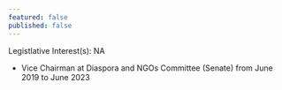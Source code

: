 ```yaml
---
featured: false
published: false
---
```

Legistlative Interest(s): NA

* Vice Chairman at Diaspora and NGOs Committee (Senate) from June 2019 to June 2023
